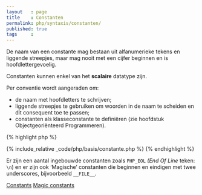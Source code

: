 ```yaml
---
layout   : page
title    : Constanten
permalink: php/syntaxis/constanten/
published: true
tags     :
---
```


De naam van een constante mag bestaan uit alfanumerieke tekens en liggende streepjes, maar mag nooit met een cijfer beginnen en is hoofdlettergevoelig.

Constanten kunnen enkel van het **scalaire** datatype zijn.

Per conventie wordt aangeraden om:

 - de naam met hoofdletters te schrijven;
 - liggende streepjes te gebruiken om woorden in de naam te scheiden en dit consequent toe te passen;
 - constanten als klasseconstante te definiëren (zie hoofdstuk Objectgeoriënteerd Programmeren).

{% highlight php %}
<!-- basis/constante.php -->
{% include_relative _code/php/basis/constante.php %}
{% endhighlight %}

Er zijn een aantal ingebouwde constanten zoals `PHP_EOL` *(End Of Line* teken: `\n`) en er zijn ook ‘Magische’ constanten die beginnen en eindigen met twee underscores, bijvoorbeeld `__FILE__`.

[Constants](http://www.php.net/manual/en/language.constants.php)
[Magic constants](http://www.php.net/manual/en/language.constants.predefined.php)